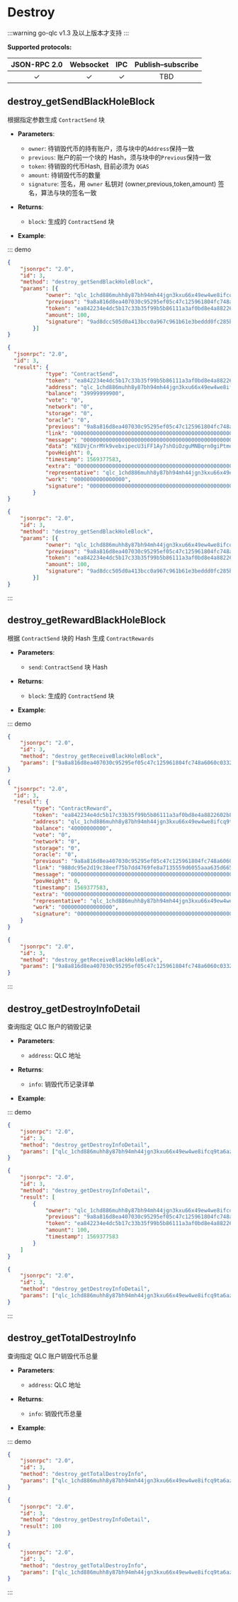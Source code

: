 # Destroy

:::warning
go-qlc v1.3 及以上版本才支持
:::

**Supported protocols:**

| JSON-RPC 2.0 | Websocket | IPC | Publish–subscribe | 
|:------------:|:-----------:|:-----:|:-----:|
| &#x2713; | &#x2713; |  &#x2713;|TBD |

## destroy_getSendBlackHoleBlock
根据指定参数生成 `ContractSend` 块

- **Parameters**: 
    - `owner`: 待销毁代币的持有账户，须与块中的`Address`保持一致
    - `previous`: 账户的前一个块的 Hash，须与块中的`Previous`保持一致
    - `token`: 待销毁的代币Hash, 目前必须为 `QGAS`
    - `amount`: 待销毁代币的数量
    - `signature`: 签名，用 `owner` 私钥对 (owner,previous,token,amount) 签名，算法与块的签名一致
- **Returns**: 
    - `block`: 生成的 `ContractSend` 块

- **Example**:

::: demo

```json tab:Request
{
    "jsonrpc": "2.0",
    "id": 3,
    "method": "destroy_getSendBlackHoleBlock",
    "params": [{
        	"owner": "qlc_1chd886muhh8y87bh94mh44jgn3kxu66x49ew4we8ifcq9ta6azftarn4a47",
        	"previous": "9a8a816d8ea407030c95295ef05c47c125961804fc748a6060c03327a848dffe",
        	"token": "ea842234e4dc5b17c33b35f99b5b86111a3af0bd8e4a8822602b866711de6d81",
        	"amount": 100,
        	"signature": "9ad8dcc505d0a413bcc0a967c961b61e3beddd0fc285b8aa71198a6acad6263d6c175b0533df5a41a810645e93a80815d7f33bbdd2c673945e6ea07a1b0fba00"
        }]
}

```

```json tab:Response
{
  "jsonrpc": "2.0",
  "id": 3,
  "result": {
        	"type": "ContractSend",
        	"token": "ea842234e4dc5b17c33b35f99b5b86111a3af0bd8e4a8822602b866711de6d81",
        	"address": "qlc_1chd886muhh8y87bh94mh44jgn3kxu66x49ew4we8ifcq9ta6azftarn4a47",
        	"balance": "39999999900",
        	"vote": "0",
        	"network": "0",
        	"storage": "0",
        	"oracle": "0",
        	"previous": "9a8a816d8ea407030c95295ef05c47c125961804fc748a6060c03327a848dffe",
        	"link": "0000000000000000000000000000000000000000000000000000000000000016",
        	"message": "0000000000000000000000000000000000000000000000000000000000000000",
        	"data": "KEDVjCnrMYk9vebxipecU3iFF1Ay7shOiOzguMNBqrn0giPtmoqBbY6kBwMMlSle8FxHwSWWGAT8dIpgYMAzJ6hI3/7qhCI05NxbF8M7NfmbW4YRGjrwvY5KiCJgK4ZnEd5tgQAAAAAAAAAAAAAAAAAAAAAAAAAAAAAAAAAAAAAAAABkmtjcxQXQpBO8wKlnyWG2Hjvt3Q/ChbiqcRmKasrWJj1sF1sFM99aQagQZF6TqAgV1/M7vdLGc5RebqB6Gw+6AA==",
        	"povHeight": 0,
        	"timestamp": 1569377583,
        	"extra": "0000000000000000000000000000000000000000000000000000000000000000",
        	"representative": "qlc_1chd886muhh8y87bh94mh44jgn3kxu66x49ew4we8ifcq9ta6azftarn4a47",
        	"work": "0000000000000000",
        	"signature": "00000000000000000000000000000000000000000000000000000000000000000000000000000000000000000000000000000000000000000000000000000000"
        }
}


```

```json test
{
    "jsonrpc": "2.0",
    "id": 3,
    "method": "destroy_getSendBlackHoleBlock",
    "params": [{
        	"owner": "qlc_1chd886muhh8y87bh94mh44jgn3kxu66x49ew4we8ifcq9ta6azftarn4a47",
        	"previous": "9a8a816d8ea407030c95295ef05c47c125961804fc748a6060c03327a848dffe",
        	"token": "ea842234e4dc5b17c33b35f99b5b86111a3af0bd8e4a8822602b866711de6d81",
        	"amount": 100,
        	"signature": "9ad8dcc505d0a413bcc0a967c961b61e3beddd0fc285b8aa71198a6acad6263d6c175b0533df5a41a810645e93a80815d7f33bbdd2c673945e6ea07a1b0fba00"
        }]
}

```
:::

## destroy_getRewardBlackHoleBlock
根据 `ContractSend` 块的 Hash 生成 `ContractRewards`

- **Parameters**: 
    - `send`: `ContractSend` 块 Hash
- **Returns**: 
    - `block`: 生成的 `ContractSend` 块

- **Example**:

::: demo

```json tab:Request
{
    "jsonrpc": "2.0",
    "id": 3,
    "method": "destroy_getReceiveBlackHoleBlock",
    "params": ["9a8a816d8ea407030c95295ef05c47c125961804fc748a6060c03327a848dffe"]
}

```

```json tab:Response
{
  "jsonrpc": "2.0",
  "id": 3,
  "result": {
        "type": "ContractReward",
        "token": "ea842234e4dc5b17c33b35f99b5b86111a3af0bd8e4a8822602b866711de6d81",
        "address": "qlc_1chd886muhh8y87bh94mh44jgn3kxu66x49ew4we8ifcq9ta6azftarn4a47",
        "balance": "40000000000",
        "vote": "0",
        "network": "0",
        "storage": "0",
        "oracle": "0",
        "previous": "9a8a816d8ea407030c95295ef05c47c125961804fc748a6060c03327a848dffe",
        "link": "988dc95e2d19c38eef75b7dd4769fe8a7135559d6055aaa635d665756e86eb31",
        "message": "0000000000000000000000000000000000000000000000000000000000000000",
        "povHeight": 0,
        "timestamp": 1569377583,
        "extra": "0000000000000000000000000000000000000000000000000000000000000000",
        "representative": "qlc_1chd886muhh8y87bh94mh44jgn3kxu66x49ew4we8ifcq9ta6azftarn4a47",
        "work": "0000000000000000",
        "signature": "00000000000000000000000000000000000000000000000000000000000000000000000000000000000000000000000000000000000000000000000000000000"
    }
}

```

```json test
{
    "jsonrpc": "2.0",
    "id": 3,
    "method": "destroy_getReceiveBlackHoleBlock",
    "params": ["9a8a816d8ea407030c95295ef05c47c125961804fc748a6060c03327a848dffe"]
}

```
:::


## destroy_getDestroyInfoDetail
查询指定 QLC 账户的销毁记录

- **Parameters**: 
    - `address`: QLC 地址
- **Returns**: 
    - `info`: 销毁代币记录详单

- **Example**:

::: demo

```json tab:Request
{
    "jsonrpc": "2.0",
    "id": 3,
    "method": "destroy_getDestroyInfoDetail",
    "params": ["qlc_1chd886muhh8y87bh94mh44jgn3kxu66x49ew4we8ifcq9ta6azftarn4a47"]
}

```

```json tab:Response
{
    "jsonrpc": "2.0",
    "id": 3,
    "method": "destroy_getDestroyInfoDetail",
    "result": [
        {
            "owner": "qlc_1chd886muhh8y87bh94mh44jgn3kxu66x49ew4we8ifcq9ta6azftarn4a47",
            "previous": "9a8a816d8ea407030c95295ef05c47c125961804fc748a6060c03327a848dffe",
            "token": "ea842234e4dc5b17c33b35f99b5b86111a3af0bd8e4a8822602b866711de6d81",
            "amount": 100,
            "timestamp": 1569377583
        }
    ]
}

```

```json test
{
    "jsonrpc": "2.0",
    "id": 3,
    "method": "destroy_getDestroyInfoDetail",
    "params": ["qlc_1chd886muhh8y87bh94mh44jgn3kxu66x49ew4we8ifcq9ta6azftarn4a47"]
}

```
:::

## destroy_getTotalDestroyInfo
查询指定 QLC 账户销毁代币总量 

- **Parameters**: 
    - `address`: QLC 地址
- **Returns**: 
    - `info`: 销毁代币总量 

- **Example**:

::: demo

```json tab:Request
{
    "jsonrpc": "2.0",
    "id": 3,
    "method": "destroy_getTotalDestroyInfo",
    "params": ["qlc_1chd886muhh8y87bh94mh44jgn3kxu66x49ew4we8ifcq9ta6azftarn4a47"]
}

```

```json tab:Response
{
    "jsonrpc": "2.0",
    "id": 3,
    "method": "destroy_getDestroyInfoDetail",
    "result": 100
}
```

```json test
{
    "jsonrpc": "2.0",
    "id": 3,
    "method": "destroy_getTotalDestroyInfo",
    "params": ["qlc_1chd886muhh8y87bh94mh44jgn3kxu66x49ew4we8ifcq9ta6azftarn4a47"]
}

```
:::